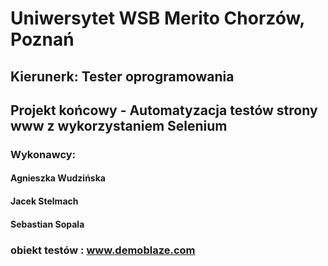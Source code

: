 # Uniwersytet WSB Merito Chorzów, Poznań

## Kierunerk: Tester oprogramowania

## Projekt końcowy - Automatyzacja testów strony www z wykorzystaniem Selenium

### Wykonawcy:
#### Agnieszka Wudzińska
#### Jacek Stelmach
#### Sebastian Sopala

### obiekt testów : www.demoblaze.com



